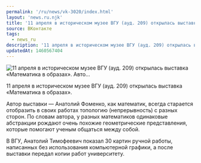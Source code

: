 ```yaml
---
permalink: '/ru/news/vk-3020/index.html'
layout: 'news.ru.njk'
title: '11 апреля в историческом музее ВГУ (ауд. 209) открылась выставка «Математика в образах». Авто'
source: ВКонтакте
tags:
  - news_ru
description: '11 апреля в историческом музее ВГУ (ауд. 209) открылась выставка «Математика в образах». Авто…'
updatedAt: 1460567404
---
```

![11 апреля в историческом музее ВГУ (ауд. 209) открылась выставка «Математика в образах». Авто…](https://sun9-63.userapi.com/impf/c604420/v604420484/2c75/uN4IgVqqz-0.jpg?size=533x800&quality=96&proxy=1&sign=5fda899b725f9fa21d8bf818bb02f6f4&c_uniq_tag=fd0h9TqH9Br5Uflm8mdFlH8ISnnnwGAwrNm-odcv5WU&type=album)

11 апреля в историческом музее ВГУ (ауд. 209) открылась выставка «Математика в образах».

Автор выставки — Анатолий Фоменко, как математик, всегда старается отобразить в своих работах топологию (непрерывность) с разных сторон. По словам автора, у разных математиков одинаковые абстракции рождают очень похожие геометрические представления, которые помогают ученым общаться между собой.

В ВГУ, Анатолий Тимофеевич показал 30 картин ручной работы, написанных без использования компьютерной графики, а после выставки передал копии работ университету.
